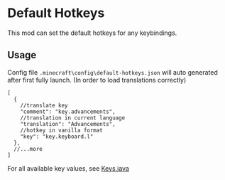 # Default Hotkeys

This mod can set the default hotkeys for any keybindings.

## Usage

Config file `.minecraft\config\default-hotkeys.json` will auto generated after first fully launch. (In order to load
translations correctly)

```json5
[
  {
    //translate key
    "comment": "key.advancements",
    //translation in current language
    "translation": "Advancements",
    //hotkey in vanilla format
    "key": "key.keyboard.l"
  },
  //...more
]
```

For all available key values, see
[Keys.java](https://github.com/CodeOfArdonia/DefaultHotkeys/blob/894408a90dd5aa795268dbe919ea7c9fc4866519/common/src/main/java/com/iafenvoy/dhks/Keys.java#L29)
